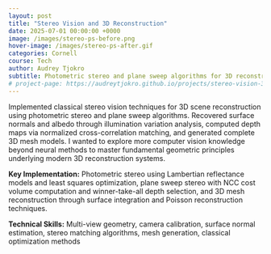 ```yaml
---
layout: post
title: "Stereo Vision and 3D Reconstruction"
date: 2025-07-01 00:00:00 +0000
image: /images/stereo-ps-before.png
hover-image: /images/stereo-ps-after.gif
categories: Cornell
course: Tech
author: Audrey Tjokro
subtitle: Photometric stereo and plane sweep algorithms for 3D reconstruction
# project-page: https://audreytjokro.github.io/projects/stereo-vision-3d-reconstruction.html
---
```


Implemented classical stereo vision techniques for 3D scene reconstruction using photometric stereo and plane sweep algorithms. Recovered surface normals and albedo through illumination variation analysis, computed depth maps via normalized cross-correlation matching, and generated complete 3D mesh models. I wanted to explore more computer vision knowledge beyond neural methods to master fundamental geometric principles underlying modern 3D reconstruction systems.

**Key Implementation:** Photometric stereo using Lambertian reflectance models and least squares optimization, plane sweep stereo with NCC cost volume computation and winner-take-all depth selection, and 3D mesh reconstruction through surface integration and Poisson reconstruction techniques.

**Technical Skills:** Multi-view geometry, camera calibration, surface normal estimation, stereo matching algorithms, mesh generation, classical optimization methods

